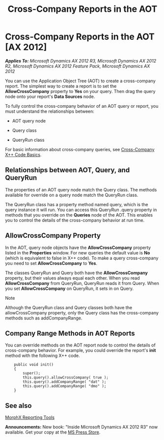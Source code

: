 ﻿---
title: Cross-Company Reports in the AOT
TOCTitle: Cross-Company Reports in the AOT
ms:assetid: 44a9703a-ec7c-4d86-9847-f644a6c3d9af
ms:mtpsurl: https://msdn.microsoft.com/en-us/library/Cc588001(v=AX.60)
ms:contentKeyID: 35242960
ms.date: 05/18/2015
mtps_version: v=AX.60
---

# Cross-Company Reports in the AOT [AX 2012]


_**Applies To:** Microsoft Dynamics AX 2012 R3, Microsoft Dynamics AX 2012 R2, Microsoft Dynamics AX 2012 Feature Pack, Microsoft Dynamics AX 2012_

You can use the Application Object Tree (AOT) to create a cross-company report. The simplest way to create a report is to set the **AllowCrossCompany** property to **Yes** on your query. Then drag the query node onto your report's **Data Sources** node.

To fully control the cross-company behavior of an AOT query or report, you must understand the relationships between:

  - AOT query node

  - Query class

  - QueryRun class

For basic information about cross-company queries, see [Cross-Company X++ Code Basics](cross-company-x-code-basics.md).

## Relationships between AOT, Query, and QueryRun

The properties of an AOT query node match the Query class. The methods available for override on a query node match the QueryRun class.

The QueryRun class has a property method named query, which is the query instance it will run. You can access this QueryRun .query property in methods that you override on the **Queries** node of the AOT. This enables you to control the details of the cross-company behavior at run time.

## AllowCrossCompany Property

In the AOT, query node objects have the **AllowCrossCompany** property listed in the **Properties** window. For new queries the default value is **No** (which is equivalent to false in X++ code). To make a query cross-company you need to set **AllowCrossCompany** to **Yes**.

The classes QueryRun and Query both have the **AllowCrossCompany** property, but their values always equal each other. When you read **AllowCrossCompany** from QueryRun, QueryRun reads it from Query. When you set **AllowCrossCompany** on QueryRun, it sets in on Query.


> [!NOTE]
> <P>Although the QueryRun class and Query classes both have the allowCrossCompany property, only the Query class has the cross-company methods such as addCompanyRange.</P>



## Company Range Methods in AOT Reports

You can override methods on the AOT report node to control the details of cross-company behavior. For example, you could override the report's **init** method with the following X++ code.

```X++
    public void init()
    {
        super();
        this.query().allowCrossCompany( true );
        this.query().addCompanyRange( "dat" );
        this.query().addCompanyRange( "dmo" );
    }
```

## See also

[MorphX Reporting Tools](https://msdn.microsoft.com/en-us/library/bb427701\(v=ax.60\))

  
**Announcements:** New book: "Inside Microsoft Dynamics AX 2012 R3" now available. Get your copy at the [MS Press Store](https://www.microsoftpressstore.com/store/inside-microsoft-dynamics-ax-2012-r3-9780735685109).


